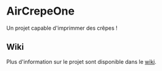 # AirCrepeOne
Un projet capable d'imprimmer des crêpes !

## Wiki
Plus d'information sur le projet sont disponible dans le [wiki](https://github.com/MakeItCrepe/AirCrepeOne/wiki).
